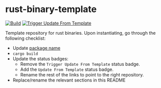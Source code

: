 # rust-binary-template
[![Build](https://github.com/infrastructure-blocks/rust-binary-template/actions/workflows/build.yml/badge.svg)](https://github.com/infrastructure-blocks/rust-binary-template/actions/workflows/build.yml)
[![Trigger Update From Template](https://github.com/infrastructure-blocks/rust-binary-template/actions/workflows/trigger-update-from-template.yml/badge.svg)](https://github.com/infrastructure-blocks/rust-binary-template/actions/workflows/trigger-update-from-template.yml)

Template repository for rust binaries. Upon instantiating, go through the following checklist:
- Update [package name](./Cargo.toml)
- `cargo build`
- Update the status badges:
    - Remove the `Trigger Update From Template` status badge.
    - Add the `Update From Template` status badge.
    - Rename the rest of the links to point to the right repository.
- Replace/rename the relevant sections in this README
